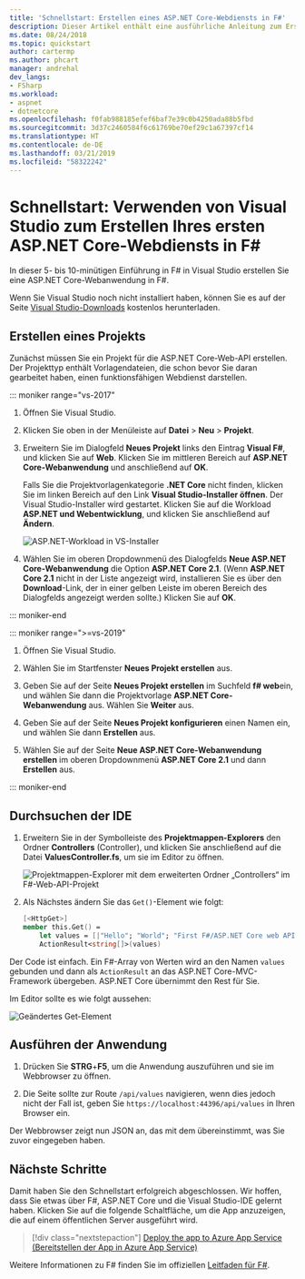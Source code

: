 ```yaml
---
title: 'Schnellstart: Erstellen eines ASP.NET Core-Webdiensts in F#'
description: Dieser Artikel enthält eine ausführliche Anleitung zum Erstellen eines ASP.NET Core-Webdiensts mit F# in Visual Studio.
ms.date: 08/24/2018
ms.topic: quickstart
author: cartermp
ms.author: phcart
manager: andrehal
dev_langs:
- FSharp
ms.workload:
- aspnet
- dotnetcore
ms.openlocfilehash: f0fab988185efef6baf7e39c0b4250ada88b5fbd
ms.sourcegitcommit: 3d37c2460584f6c61769be70ef29c1a67397cf14
ms.translationtype: HT
ms.contentlocale: de-DE
ms.lasthandoff: 03/21/2019
ms.locfileid: "58322242"
---
```

# <a name="quickstart-use-visual-studio-to-create-your-first-aspnet-core-web-service-in-f"></a>Schnellstart: Verwenden von Visual Studio zum Erstellen Ihres ersten ASP.NET Core-Webdiensts in F\#

In dieser 5- bis 10-minütigen Einführung in F# in Visual Studio erstellen Sie eine ASP.NET Core-Webanwendung in F#.

Wenn Sie Visual Studio noch nicht installiert haben, können Sie es auf der Seite [Visual Studio-Downloads](https://visualstudio.microsoft.com/downloads/?utm_medium=microsoft&utm_source=docs.microsoft.com&utm_campaign=inline+link&utm_content=download+vs2017) kostenlos herunterladen.

## <a name="create-a-project"></a>Erstellen eines Projekts

Zunächst müssen Sie ein Projekt für die ASP.NET Core-Web-API erstellen. Der Projekttyp enthält Vorlagendateien, die schon bevor Sie daran gearbeitet haben, einen funktionsfähigen Webdienst darstellen.

::: moniker range="vs-2017"

1. Öffnen Sie Visual Studio.

2. Klicken Sie oben in der Menüleiste auf **Datei** > **Neu** > **Projekt**.

3. Erweitern Sie im Dialogfeld **Neues Projekt** links den Eintrag **Visual F#**, und klicken Sie auf **Web**. Klicken Sie im mittleren Bereich auf **ASP.NET Core-Webanwendung** und anschließend auf **OK**.

     Falls Sie die Projektvorlagenkategorie **.NET Core** nicht finden, klicken Sie im linken Bereich auf den Link **Visual Studio-Installer öffnen**. Der Visual Studio-Installer wird gestartet. Klicken Sie auf die Workload **ASP.NET und Webentwicklung**, und klicken Sie anschließend auf **Ändern**.

     ![ASP.NET-Workload in VS-Installer](../ide/media/quickstart-aspnet-workload.png)

4. Wählen Sie im oberen Dropdownmenü des Dialogfelds **Neue ASP.NET Core-Webanwendung** die Option **ASP.NET Core 2.1**. (Wenn **ASP.NET Core 2.1** nicht in der Liste angezeigt wird, installieren Sie es über den **Download**-Link, der in einer gelben Leiste im oberen Bereich des Dialogfelds angezeigt werden sollte.) Klicken Sie auf **OK**.

::: moniker-end

::: moniker range=">=vs-2019"

1. Öffnen Sie Visual Studio.

2. Wählen Sie im Startfenster **Neues Projekt erstellen** aus.

3. Geben Sie auf der Seite **Neues Projekt erstellen** im Suchfeld **f# web**ein, und wählen Sie dann die Projektvorlage **ASP.NET Core-Webanwendung** aus. Wählen Sie **Weiter** aus.

4. Geben Sie auf der Seite **Neues Projekt konfigurieren** einen Namen ein, und wählen Sie dann **Erstellen** aus.

5. Wählen Sie auf der Seite **Neue ASP.NET Core-Webanwendung erstellen** im oberen Dropdownmenü **ASP.NET Core 2.1** und dann **Erstellen** aus.

::: moniker-end

## <a name="explore-the-ide"></a>Durchsuchen der IDE

1. Erweitern Sie in der Symbolleiste des **Projektmappen-Explorers** den Ordner **Controllers** (Controller), und klicken Sie anschließend auf die Datei **ValuesController.fs**, um sie im Editor zu öffnen.

   ![Projektmappen-Explorer mit dem erweiterten Ordner „Controllers“ im F#-Web-API-Projekt](../ide/media/hello-world-fs-sln-explorer.png)

2. Als Nächstes ändern Sie das `Get()`-Element wie folgt:

   ```fsharp
   [<HttpGet>]
   member this.Get() =
       let values = [|"Hello"; "World"; "First F#/ASP.NET Core web API!"|]
       ActionResult<string[]>(values)
   ```

Der Code ist einfach. Ein F#-Array von Werten wird an den Namen `values` gebunden und dann als `ActionResult` an das ASP.NET Core-MVC-Framework übergeben. ASP.NET Core übernimmt den Rest für Sie.

Im Editor sollte es wie folgt aussehen:

![Geändertes Get-Element](../ide/media/hello-world-fs-get-member.png)

## <a name="run-the-application"></a>Ausführen der Anwendung

1. Drücken Sie **STRG**+**F5**, um die Anwendung auszuführen und sie im Webbrowser zu öffnen.

2. Die Seite sollte zur Route `/api/values` navigieren, wenn dies jedoch nicht der Fall ist, geben Sie `https://localhost:44396/api/values` in Ihren Browser ein.

Der Webbrowser zeigt nun JSON an, das mit dem übereinstimmt, was Sie zuvor eingegeben haben.

## <a name="next-steps"></a>Nächste Schritte

Damit haben Sie den Schnellstart erfolgreich abgeschlossen. Wir hoffen, dass Sie etwas über F#, ASP.NET Core und die Visual Studio-IDE gelernt haben. Klicken Sie auf die folgende Schaltfläche, um die App anzuzeigen, die auf einem öffentlichen Server ausgeführt wird.

> [!div class="nextstepaction"]
> [Deploy the app to Azure App Service (Bereitstellen der App in Azure App Service)](../deployment/quickstart-deploy-to-azure.md)

Weitere Informationen zu F# finden Sie im offiziellen [Leitfaden für F#](/dotnet/fsharp/index).